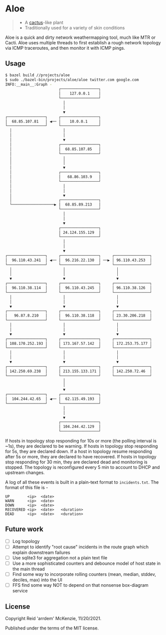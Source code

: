 # Aloe

> - A [cactus](https://www.cacti.net/)-like plant
> - Traditionally used for a variety of skin conditions

Aloe is a quick and dirty network weathermapping tool, much like MTR or Cacti.
Aloe uses multiple threads to first establish a rough network topology via ICMP traceroutes, and then monitor it with ICMP pings.

## Usage

``` sh
$ bazel build //projects/aloe
$ sudo ./bazel-bin/projects/aloe/aloe twitter.com google.com
INFO:__main__:Graph -
                        ┌─────────────────┐
                        │    127.0.0.1    │
                        └─────────────────┘
                          │
                          │
                          ▼
┌─────────────────┐     ┌─────────────────┐
│  68.85.107.81   │ ◀── │    10.0.0.1     │
└─────────────────┘     └─────────────────┘
  │                       │
  │                       │
  │                       ▼
  │                     ┌─────────────────┐
  │                     │  68.85.107.85   │
  │                     └─────────────────┘
  │                       │
  │                       │
  │                       ▼
  │                     ┌─────────────────┐
  │                     │   68.86.103.9   │
  │                     └─────────────────┘
  │                       │
  │                       │
  │                       ▼
  │                     ┌─────────────────┐
  └───────────────────▶ │  68.85.89.213   │
                        └─────────────────┘
                          │
                          │
                          ▼
                        ┌─────────────────┐
                        │ 24.124.155.129  │
                        └─────────────────┘
                          │
                          │
                          ▼
┌─────────────────┐     ┌─────────────────┐     ┌────────────────┐
│  96.110.43.241  │ ◀── │  96.216.22.130  │ ──▶ │ 96.110.43.253  │
└─────────────────┘     └─────────────────┘     └────────────────┘
  │                       │                       │
  │                       │                       │
  ▼                       ▼                       ▼
┌─────────────────┐     ┌─────────────────┐     ┌────────────────┐
│  96.110.38.114  │     │  96.110.43.245  │     │ 96.110.38.126  │
└─────────────────┘     └─────────────────┘     └────────────────┘
  │                       │                       │
  │                       │                       │
  ▼                       ▼                       ▼
┌─────────────────┐     ┌─────────────────┐     ┌────────────────┐
│   96.87.8.210   │     │  96.110.38.118  │     │ 23.30.206.218  │
└─────────────────┘     └─────────────────┘     └────────────────┘
  │                       │                       │
  │                       │                       │
  ▼                       ▼                       ▼
┌─────────────────┐     ┌─────────────────┐     ┌────────────────┐
│ 108.170.252.193 │     │ 173.167.57.142  │     │ 172.253.75.177 │
└─────────────────┘     └─────────────────┘     └────────────────┘
  │                       │                       │
  │                       │                       │
  ▼                       ▼                       ▼
┌─────────────────┐     ┌─────────────────┐     ┌────────────────┐
│ 142.250.69.238  │     │ 213.155.133.171 │     │ 142.250.72.46  │
└─────────────────┘     └─────────────────┘     └────────────────┘
                          │
                          │
                          ▼
┌─────────────────┐     ┌─────────────────┐
│  104.244.42.65  │ ◀── │  62.115.49.193  │
└─────────────────┘     └─────────────────┘
                          │
                          │
                          ▼
                        ┌─────────────────┐
                        │ 104.244.42.129  │
                        └─────────────────┘
```

If hosts in topology stop responding for 10s or more (the polling interval is ~1s), they are declared to be warning.
If hosts in topology stop responding for 5s, they are declared down.
If a host in topology resume responding after 5s or more, they are declared to have recovered.
If hosts in topology stop responding for 30 min, they are declared dead and monitoring is stopped.
The topology is reconfigured every 5 min to account to DHCP and upstream changes.

A log of all these events is built in a plain-text format to `incidents.txt`.
The format of this file is -

```
UP        <ip>  <date>
WARN      <ip>  <date>
DOWN      <ip>  <date>
RECOVERED <ip>  <date>   <duration>
DEAD      <ip>  <date>   <duration>
```

## Future work

- [ ] Log topology
- [ ] Attempt to identify "root cause" incidents in the route graph which explain downstream failures
- [ ] Use sqlite3 for aggregation not a plain text file
- [ ] Use a more sophisticated counters and debounce model of host state in the main thread
- [ ] Find some way to incorporate rolling counters (mean, median, stddev, deciles, max) into the UI
- [ ] FFS find some way NOT to depend on that nonsense box-diagram service

## License

Copyright Reid 'arrdem' McKenzie, 11/20/2021.

Published under the terms of the MIT license.
